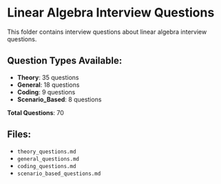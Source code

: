 # Linear Algebra Interview Questions

This folder contains interview questions about linear algebra interview questions.

## Question Types Available:

- **Theory**: 35 questions
- **General**: 18 questions
- **Coding**: 9 questions
- **Scenario_Based**: 8 questions

**Total Questions**: 70

## Files:

- `theory_questions.md`
- `general_questions.md`
- `coding_questions.md`
- `scenario_based_questions.md`
